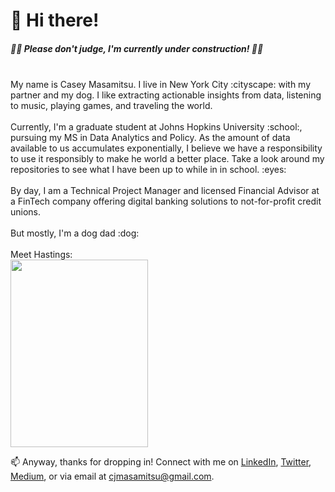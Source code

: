 # :wave: Hi there! 
##### :man_student: _Please don't judge, I'm currently under construction!_ :man_student: <br>
<br>
My name is Casey Masamitsu. I live in New York City :cityscape: with my partner and my dog. I like extracting actionable insights from data, listening to music, playing games, and traveling the world. <br>
<br>
Currently, I'm a graduate student at Johns Hopkins University :school:, pursuing my MS in Data Analytics and Policy. As the amount of data available to us accumulates exponentially, I believe we have a responsibility to use it responsibly to make he world a better place. Take a look around my repositories to see what I have been up to while in in school. :eyes: <br>
<br>By day, I am a Technical Project Manager and licensed Financial Advisor at a FinTech company offering digital banking solutions to not-for-profit credit unions. <br>
<br>
But mostly, I'm a dog dad :dog: <br>
<br>Meet Hastings: 
<br>
<img src="https://user-images.githubusercontent.com/77251084/130159758-cfa849b5-b6de-41ba-a4a2-05696ea0a248.png" height="300" width ="220">

📫 Anyway, thanks for dropping in! Connect with me on [LinkedIn](https://linkedin.com/in/cjmasamitsu), [Twitter](https://twitter.com/cjmasamitsu), [Medium](https://medium.com/@cjmasamitsu), or via email at cjmasamitsu@gmail.com.
